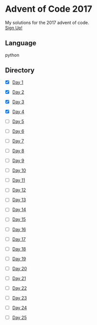 # Advent of Code 2017
My solutions for the 2017 advent of code. 
<br>
[Sign Up!](http://adventofcode.com/2017)
<br>
## Language
python
## Directory
- [x] [Day 1](https://github.com/James-Burgess/aoc/tree/master/d1)
- [x] [Day 2](https://github.com/James-Burgess/aoc/tree/master/d2)
- [x] [Day 3](https://github.com/James-Burgess/aoc/tree/master/d3)
- [x] [Day 4](https://github.com/James-Burgess/aoc/tree/master/d4)
- [ ] [Day 5](https://github.com/James-Burgess/aoc/tree/master/d5)
- [ ] [Day 6](https://github.com/James-Burgess/aoc/tree/master/d6)
- [ ] [Day 7](https://github.com/James-Burgess/aoc/tree/master/d7)
- [ ] [Day 8](https://github.com/James-Burgess/aoc/tree/master/d8)
- [ ] [Day 9](https://github.com/James-Burgess/aoc/tree/master/d9)
- [ ] [Day 10](https://github.com/James-Burgess/aoc/tree/master/d10)
- [ ] [Day 11](https://github.com/James-Burgess/aoc/tree/master/d11)
- [ ] [Day 12](https://github.com/James-Burgess/aoc/tree/master/d12)
- [ ] [Day 13](https://github.com/James-Burgess/aoc/tree/master/d13)
- [ ] [Day 14](https://github.com/James-Burgess/aoc/tree/master/d14)
- [ ] [Day 15](https://github.com/James-Burgess/aoc/tree/master/d15)
- [ ] [Day 16](https://github.com/James-Burgess/aoc/tree/master/d16)
- [ ] [Day 17](https://github.com/James-Burgess/aoc/tree/master/d17)
- [ ] [Day 18](https://github.com/James-Burgess/aoc/tree/master/d18)
- [ ] [Day 19](https://github.com/James-Burgess/aoc/tree/master/d19)
- [ ] [Day 20](https://github.com/James-Burgess/aoc/tree/master/d20)
- [ ] [Day 21](https://github.com/James-Burgess/aoc/tree/master/d21)
- [ ] [Day 22](https://github.com/James-Burgess/aoc/tree/master/d22)
- [ ] [Day 23](https://github.com/James-Burgess/aoc/tree/master/d23)
- [ ] [Day 24](https://github.com/James-Burgess/aoc/tree/master/d24)
- [ ] [Day 25](https://github.com/James-Burgess/aoc/tree/master/d25)

